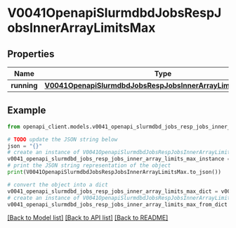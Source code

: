 # V0041OpenapiSlurmdbdJobsRespJobsInnerArrayLimitsMax


## Properties

Name | Type | Description | Notes
------------ | ------------- | ------------- | -------------
**running** | [**V0041OpenapiSlurmdbdJobsRespJobsInnerArrayLimitsMaxRunning**](V0041OpenapiSlurmdbdJobsRespJobsInnerArrayLimitsMaxRunning.md) |  | [optional] 

## Example

```python
from openapi_client.models.v0041_openapi_slurmdbd_jobs_resp_jobs_inner_array_limits_max import V0041OpenapiSlurmdbdJobsRespJobsInnerArrayLimitsMax

# TODO update the JSON string below
json = "{}"
# create an instance of V0041OpenapiSlurmdbdJobsRespJobsInnerArrayLimitsMax from a JSON string
v0041_openapi_slurmdbd_jobs_resp_jobs_inner_array_limits_max_instance = V0041OpenapiSlurmdbdJobsRespJobsInnerArrayLimitsMax.from_json(json)
# print the JSON string representation of the object
print(V0041OpenapiSlurmdbdJobsRespJobsInnerArrayLimitsMax.to_json())

# convert the object into a dict
v0041_openapi_slurmdbd_jobs_resp_jobs_inner_array_limits_max_dict = v0041_openapi_slurmdbd_jobs_resp_jobs_inner_array_limits_max_instance.to_dict()
# create an instance of V0041OpenapiSlurmdbdJobsRespJobsInnerArrayLimitsMax from a dict
v0041_openapi_slurmdbd_jobs_resp_jobs_inner_array_limits_max_from_dict = V0041OpenapiSlurmdbdJobsRespJobsInnerArrayLimitsMax.from_dict(v0041_openapi_slurmdbd_jobs_resp_jobs_inner_array_limits_max_dict)
```
[[Back to Model list]](../README.md#documentation-for-models) [[Back to API list]](../README.md#documentation-for-api-endpoints) [[Back to README]](../README.md)


